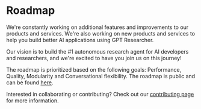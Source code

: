 # Roadmap

We're constantly working on additional features and improvements to our products and services. We're also working on new products and services to help you build better AI applications using GPT Researcher.

Our vision is to build the #1 autonomous research agent for AI developers and researchers, and we're excited to have you join us on this journey!

The roadmap is prioritized based on the following goals: Performance, Quality, Modularity and Conversational flexibility. The roadmap is public and can be found [here](https://trello.com/b/3O7KBePw/gpt-researcher-roadmap). 

Interested in collaborating or contributing? Check out our [contributing page](/docs/contribute) for more information.